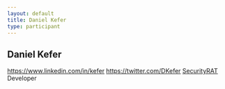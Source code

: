 ```yaml
---
layout: default
title: Daniel Kefer
type: participant
---
```


## Daniel Kefer

https://www.linkedin.com/in/kefer
https://twitter.com/DKefer
[SecurityRAT](https://securityrat.github.io/) Developer
